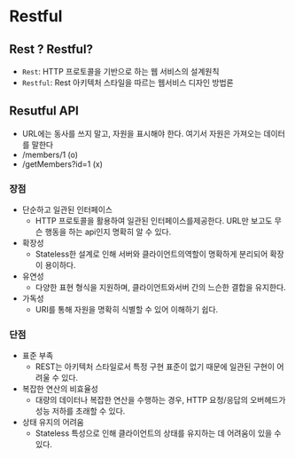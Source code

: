 # Restful

## Rest ? Restful?

- `Rest`: HTTP 프로토콜을 기반으로 하는 웹 서비스의 설계원칙
- `Restful`: Rest 아키텍처 스타일을 따르는 웹서비스 디자인 방법론

## Resutful API

- URL에는 동사를 쓰지 말고, 자원을 표시해야 한다. 여기서 자원은 가져오는 데이터를 말한다
- /members/1 (o)
- /getMembers?id=1 (x)

### 장점

- 단순하고 일관된 인터페이스
  - HTTP 프로토콜을 활용하여 일관된 인터페이스를제공한다. URL만 보고도 무슨 행동을 하는 api인지 명확히 알 수 있다.
- 확장성
  - Stateless한 설계로 인해 서버와 클라이언트의역할이 명확하게 분리되어 확장이 용이하다.
- 유연성
  - 다양한 표현 형식을 지원하며, 클라이언트와서버 간의 느슨한 결합을 유지한다.
- 가독성
  - URI를 통해 자원을 명확히 식별할 수 있어 이해하기 쉽다.

### 단점

- 표준 부족
  - REST는 아키텍처 스타일로서 특정 구현 표준이 없기 때문에 일관된 구현이
    어려울 수 있다.
- 복잡한 연산의 비효율성
  - 대량의 데이터나 복잡한 연산을 수행하는 경우, HTTP 요청/응답의 오버헤드가 성능 저하를 초래할 수 있다.
- 상태 유지의 어려움
  - Stateless 특성으로 인해 클라이언트의 상태를 유지하는 데 어려움이 있을 수 있다.
